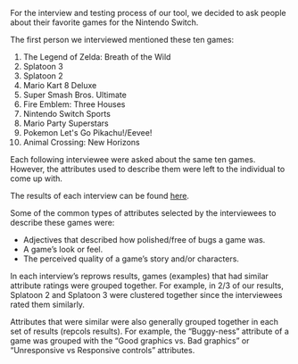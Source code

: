 
For the interview and testing process of our tool, we decided to ask people about their favorite games for the Nintendo Switch.

The first person we interviewed mentioned these ten games:

1. The Legend of Zelda: Breath of the Wild
2. Splatoon 3
3. Splatoon 2
4. Mario Kart 8 Deluxe
5. Super Smash Bros. Ultimate
6. Fire Emblem: Three Houses
7. Nintendo Switch Sports
8. Mario Party Superstars
9. Pokemon Let's Go Pikachu!/Eevee!
10. Animal Crossing: New Horizons

Each following interviewee were asked about the same ten games. However, the attributes used to describe them were left to the individual to come up with. 

The results of each interview can be found [here](https://github.com/insamuel/CSC591-HW-LUA/tree/hw4_writeup/etc/out/hw4_interview_output).

Some of the common types of attributes selected by the interviewees to describe these games were:

- Adjectives that described how polished/free of bugs a game was.
- A game’s look or feel.
- The perceived quality of a game’s story and/or characters.

In each interview’s reprows results, games (examples) that had similar attribute ratings were grouped together. For example, in 2/3 of our results, Splatoon 2 and Splatoon 3 were clustered together since the interviewees rated them similarly. 


Attributes that were similar were also generally grouped together in each set of results (repcols results). For example, the “Buggy-ness” attribute of a game was grouped with the “Good graphics vs. Bad graphics” or “Unresponsive vs Responsive controls” attributes. 
